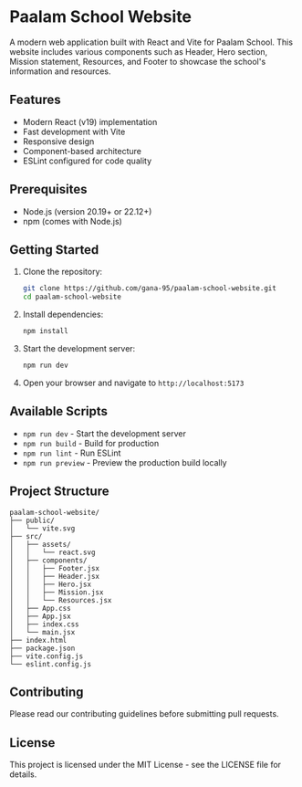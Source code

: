 # Paalam School Website

A modern web application built with React and Vite for Paalam School. This website includes various components such as Header, Hero section, Mission statement, Resources, and Footer to showcase the school's information and resources.

## Features

- Modern React (v19) implementation
- Fast development with Vite
- Responsive design
- Component-based architecture
- ESLint configured for code quality

## Prerequisites

- Node.js (version 20.19+ or 22.12+)
- npm (comes with Node.js)

## Getting Started

1. Clone the repository:
   ```bash
   git clone https://github.com/gana-95/paalam-school-website.git
   cd paalam-school-website
   ```

2. Install dependencies:
   ```bash
   npm install
   ```

3. Start the development server:
   ```bash
   npm run dev
   ```

4. Open your browser and navigate to `http://localhost:5173`

## Available Scripts

- `npm run dev` - Start the development server
- `npm run build` - Build for production
- `npm run lint` - Run ESLint
- `npm run preview` - Preview the production build locally

## Project Structure

```
paalam-school-website/
├── public/
│   └── vite.svg
├── src/
│   ├── assets/
│   │   └── react.svg
│   ├── components/
│   │   ├── Footer.jsx
│   │   ├── Header.jsx
│   │   ├── Hero.jsx
│   │   ├── Mission.jsx
│   │   └── Resources.jsx
│   ├── App.css
│   ├── App.jsx
│   ├── index.css
│   └── main.jsx
├── index.html
├── package.json
├── vite.config.js
└── eslint.config.js
```

## Contributing

Please read our contributing guidelines before submitting pull requests.

## License

This project is licensed under the MIT License - see the LICENSE file for details.
